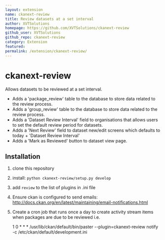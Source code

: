 ```yaml
---
layout: extension
name: ckanext-review
title: Review datasets at a set interval
author: XVTSolutions
homepage: https://github.com/XVTSolutions/ckanext-review
github_user: XVTSolutions
github_repo: ckanext-review
category: Extension
featured: 
permalink: /extension/ckanext-review/
---
```



ckanext-review
==============
Allows datasets to be reviewed at a set interval.

+ Adds a 'package_review' table to the database to store data related to the review process.
+ Adds a 'group_review' table to the database to store data related to the review process.
+ Adds a 'Dataset Review Interval' field to organisations that allows users to set the default review period for datasets.
+ Adds a 'Next Review' field to dataset new/edit screens which defaults to today + 'Dataset Review Interval'
+ Adds a 'Mark as Reviewed' button to dataset view page.

Installation
-------------
1. clone this repository
2. install: `python ckanext-review/setup.py develop`
3. add `review` to the list of plugins in .ini file
4. Ensure ckan is configured to send emails: http://docs.ckan.org/en/latest/maintaining/email-notifications.html
4. Create a cron job that runs once a day to create activity stream items when packages are due to be reviewed i.e.
	
	1 0 * * *  /usr/lib/ckan/default/bin/paster --plugin=ckanext-review notify -c /etc/ckan/default/development.ini



